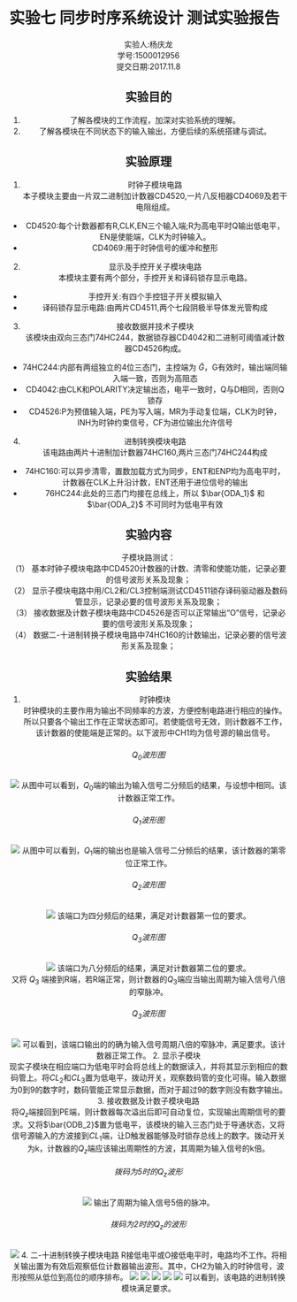 # 实验七 同步时序系统设计 测试实验报告
<div style="text-align:center">实验人:杨庆龙<br/>学号:1500012956<br/>提交日期:2017.11.8<br/>

## 实验目的
1. 了解各模块的工作流程，加深对实验系统的理解。
2. 了解各模块在不同状态下的输入输出，方便后续的系统搭建与调试。
## 实验原理
1. 时钟子模块电路<br/>
本子模块主要由一片双二进制加计数器CD4520,一片八反相器CD4069及若干电阻组成。
* CD4520:每个计数器都有R,CLK,EN三个输入端;R为高电平时Q输出低电平，EN是使能端，CLK为时钟输入。
* CD4069:用于时钟信号的缓冲和整形
2. 显示及手控开关子模块电路<br/>
本模块主要有两个部分，手控开关和译码锁存显示电路。
* 手控开关:有四个手控钮子开关模拟输入
* 译码锁存显示电路:由两片CD4511,两个七段阴极半导体发光管构成
3. 接收数据并技术子模块<br/>
该模块由双向三态门74HC244，数据锁存器CD4042和二进制可阈值减计数器CD4526构成。
* 74HC244:内部有两组独立的4位三态门，主控端为 $\bar{G}$，G有效时，输出端同输入端一致，否则为高阻态
* CD4042:由CLK和POLARITY决定输出态，电平一致时，Q与D相同，否则Q锁存
* CD4526:P为预值输入端，PE为写入端，MR为手动复位端，CLK为时钟，INH为时钟约束信号，CF为进位输出允许信号
4. 进制转换模块电路<br/>
该电路由两片十进制加计数器74HC160,两片三态门74HC244构成
* 74HC160:可以异步清零，置数加载方式为同步，ENT和ENP均为高电平时，计数器在CLK上升沿计数，ENT还用于进位信号的输出
* 76HC244:此处的三态门均接在总线上，所以 $\bar{ODA_1}$ 和 $\bar{ODA_2}$ 不可同时为低电平有效
## 实验内容
子模块路测试：<br/>
（1） 基本时钟子模块电路中CD4520计数器的计数、清零和使能功能，记录必要的信号波形关系及现象；<br/>
（2） 显示子模块电路中用/CL2和/CL3控制端测试CD4511锁存译码驱动器及数码管显示，记录必要的信号波形关系及现象；<br/>
（3） 接收数据及计数子模块电路中CD4526是否可以正常输出“O”信号，记录必要的信号波形关系及现象；<br/>
（4） 数据二-十进制转换子模块电路中74HC160的计数输出，记录必要的信号波形关系及现象；<br/>
## 实验结果
1. 时钟模块<br/>
时钟模块的主要作用为输出不同频率的方波，方便控制电路进行相应的操作。所以只要各个输出工作在正常状态即可。若使能信号无效，则计数器不工作，该计数器的使能端是正常的。以下波形中CH1均为信号源的输出信号。
###### $Q_0$波形图
![](exm6photo/IMG_20171103_141632.jpg)
从图中可以看到，$Q_0$端的输出为输入信号二分频后的结果，与设想中相同。该计数器正常工作。
###### $Q_1$波形图
![](exm6photo/IMG_20171103_141709.jpg)
从图中可以看到，$Q_1$端的输出也是输入信号二分频后的结果，该计数器的第零位正常工作。
###### $Q_2$波形图
![](exm6photo/IMG_20171103_141742.jpg)
该端口为四分频后的结果，满足对计数器第一位的要求。
###### $Q_3$波形图
![](exm6photo/IMG_20171103_141819.jpg)
该端口为八分频后的结果，满足对计数器第二位的要求。<br/>
又将 $Q_3$ 端接到R端，若R端正常，则计数器的$Q_3$端应当输出周期为输入信号八倍的窄脉冲。
###### $Q_3$波形图
![](exm6photo/IMG_20171103_142004.jpg)
可以看到，该端口输出的的确为输入信号周期八倍的窄脉冲，满足要求。该计数器正常工作。
2. 显示子模块<br/>
现实子模块在相应端口为低电平时会将总线上的数据读入，并将其显示到相应的数码管上。将$CL_2$和$CL_3$置为低电平，拨动开关，观察数码管的变化可得。输入数据为0到9的数字时，数码管能正常显示数据，而对于超过9的数字则没有数字输出。
3. 接收数据及计数子模块电路<br/>
将$Q_z$端接回到PE端，则计数器每次溢出后即可自动复位，实现输出周期信号的要求。又将$\bar{ODB_2}$置为低电平，该模块的输入三态门处于导通状态，又将信号源输入的方波接到$CL_1$端，让D触发器能够及时锁存总线上的数字。拨动开关为k，计数器的$Q_z$端应该输出周期性的方波，其周期为输入信号的k倍。
###### 拨码为5时的$Q_z$波形
![](exm6photo/IMG_20171108_182015.jpg)
输出了周期为输入信号5倍的脉冲。
###### 拨码为2时的$Q_z$的波形
![](exm6photo/IMG_20171108_182028.jpg)
4. 二-十进制转换子模块电路
R接低电平或O接低电平时，电路均不工作。将相关输出置为有效后观察低位计数器输出波形。其中，CH2为输入的时钟信号，波形按照从低位到高位的顺序排布。
![](exm6photo/IMG_20171103_145631.jpg)
![](exm6photo/IMG_20171103_150010.jpg)
![](exm6photo/IMG_20171103_150034.jpg)
![](exm6photo/IMG_20171103_150054.jpg)
![](exm6photo/IMG_20171103_150616.jpg)
可以看到，该电路的进制转换模块满足要求。

